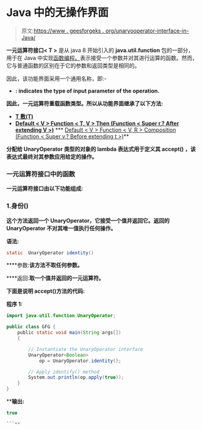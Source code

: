 # Java 中的无操作界面

> 原文:[https://www . geesforgeks . org/unaryooperator-interface-in-Java/](https://www.geeksforgeeks.org/unaryoperator-interface-in-java/)

**一元运算符接口< T >** 是从 java 8 开始引入的 **java.util.function** 包的一部分，用于在 Java 中实现[函数编程。](https://www.geeksforgeeks.org/functional-programming-paradigm/)表示接受一个参数并对其进行运算的函数。然而，它与普通函数的区别在于它的参数和返回类型是相同的。

因此，该功能界面采用一个通用名称，即:-

*   **: indicates the type of input parameter of the operation.**

**因此，一元运算符<t>重载函数<t t="">类型。所以从功能界面继承了以下方法:</t></t>**

*   **[T 敷(T)](https://www.geeksforgeeks.org/function-interface-in-java-with-examples/)**
*   **[Default < V > Function < T, V > Then (Function < Super r,? After extending V >)](https://www.geeksforgeeks.org/function-interface-in-java-with-examples/)**
***   [Default < V > Function < V, R > Composition (Function < Super v,? Before extending t >)](https://www.geeksforgeeks.org/function-interface-in-java-with-examples/)**

**分配给 UnaryOperator 类型的对象的 lambda 表达式用于定义其 **accept()** ，该表达式最终对其参数应用给定的操作。**

### **一元运算符接口中的函数**

**一元运算符接口由以下功能组成:**

### **1.身份()**

**这个方法返回一个 UnaryOperator，它接受一个值并返回它。返回的 UnaryOperator 不对其唯一值执行任何操作。**

****语法:****

```java
static  UnaryOperator identity()
```

****参数:**该方法不取任何参数。**

****返回:**取一个值并返回的一元运算符。**

**下面是说明 accept()方法的代码:**

****程序 1:****

```java
import java.util.function.UnaryOperator;

public class GFG {
    public static void main(String args[])
    {

        // Instantiate the UnaryOperator interface
        UnaryOperator<Boolean>
            op = UnaryOperator.identity();

        // Apply identify() method
        System.out.println(op.apply(true));
    }
}
```

****输出:**

```java
true

```**